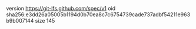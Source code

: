 version https://git-lfs.github.com/spec/v1
oid sha256:e3dd26a05005b1194d0b70ea8c7c6754739cade737adbf54211e963b9b007144
size 145
